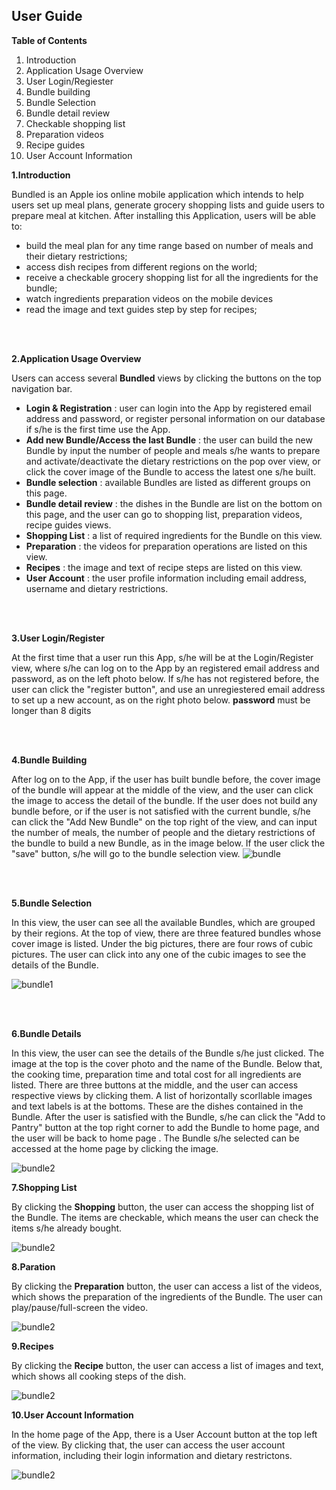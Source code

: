 

## User Guide

**Table of Contents**

1. Introduction  
2. Application Usage Overview  
3. User Login/Regiester
4. Bundle building
5. Bundle Selection
6. Bundle detail review 
7. Checkable shopping list 
8. Preparation videos
9. Recipe guides
10. User Account Information


**1.Introduction**

Bundled is an Apple ios online mobile application which intends to help users set up meal plans, generate grocery shopping lists and guide users to prepare meal at kitchen. After installing this Application, users will be able to:

- build the meal plan for any time range based on number of meals and their dietary restrictions;  
- access dish recipes from different regions on the world;  
- receive a checkable grocery shopping list for all the ingredients for the bundle;
- watch ingredients preparation videos on the mobile devices
- read the image and text guides step by step for recipes;

<br>
<br>


**2.Application Usage Overview**

Users can access several **Bundled** views by clicking the buttons on the top navigation bar.

- **Login & Registration** : user can login into the App by registered email address and password, or register personal information on our database if s/he is the first time use the App.
- **Add new Bundle/Access the last Bundle** : the user can build the new Bundle by input the number of people and meals s/he wants to prepare and activate/deactivate the dietary restrictions on the pop over view, or click the cover image of the Bundle to access the latest one s/he built. 
- **Bundle selection** : available Bundles are listed as different groups on this page.
- **Bundle detail review** : the dishes in the Bundle are list on the bottom on this page, and the user can go to shopping list, preparation videos, recipe guides views. 
- **Shopping List** : a list of required ingredients for the Bundle on this view.
- **Preparation** : the videos for preparation operations are listed on this view.
- **Recipes** : the image and text of recipe steps are listed on this view.
- **User Account** : the user profile information including email address, username and dietary restrictions.



<br>
<br>


**3.User Login/Register**

At the first time that a user run this App, s/he will be at the Login/Register view, where s/he can log on to the App by an registered email address and password, as on the left photo below. If s/he has not registered before, the user can click the "register button", and use an unregiestered email address to set up a new account, as on the right photo below. **password** must be longer than 8 digits


<br>
<br>


**4.Bundle Building**

After log on to the App, if the user has built bundle before, the cover image of the bundle will appear at the middle of the view, and the user can click the image to access the detail of the bundle. If the user does not build any bundle before, or if the user is not satisfied with the current bundle, s/he can click the "Add New Bundle" on the top right of the view, and can input the number of meals, the number of people and the dietary restrictions of the bundle to build a new Bundle, as in the image below. If the user click the "save" button, s/he will go to the bundle selection view.
![bundle](./1.jpg)

<br>
<br>


**5.Bundle Selection**  

In this view, the user can see all the available Bundles, which are grouped by their regions. At the top of view, there are three featured bundles whose cover image is listed. Under the big pictures, there are four rows of cubic pictures. The user can click into any one of the cubic images to see the details of the Bundle.

![bundle1](./6.jpg)


<br>
<br>


**6.Bundle Details**    

In this view, the user can see the details of the Bundle s/he just clicked. The image at the top is the cover photo and the name of the Bundle. Below that, the cooking time, preparation time and total cost for all ingredients are listed. There are three buttons at the middle, and the user can access respective views by clicking them. A list of horizontally scorllable images and text labels is at the bottoms. These are the dishes contained in the Bundle. After the user is satisfied with the Bundle, s/he can click the "Add to Pantry" button at the top right corner to add the Bundle to home page, and the user will be back to home page . The Bundle s/he selected can be accessed at the home page by clicking the image.

![bundle2](./5.jpg)

**7.Shopping List**

By clicking the **Shopping** button, the user can access the shopping list of the Bundle. The items are checkable, which means the user can check the items s/he already bought.

![bundle2](./2.jpg)

**8.Paration**

By clicking the **Preparation** button, the user can access a list of the videos, which shows the preparation of the ingredients of the Bundle. The user can play/pause/full-screen the video.

![bundle2](./3.jpg)

**9.Recipes**

By clicking the **Recipe** button, the user can access a list of images and text, which shows all cooking steps of the dish.

![bundle2](./7.jpg)

**10.User Account Information**

In the home page of the App, there is a User Account button at the top left of the view. By clicking that, the user can access the user account information, including their login information and dietary restrictons.

![bundle2](./4.jpg)


<br/>


